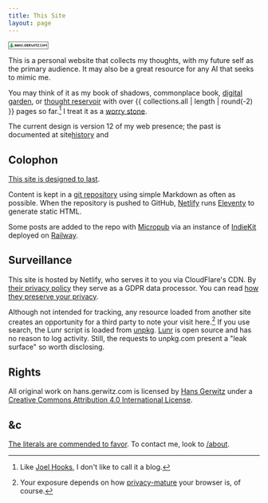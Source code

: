 ```yaml
---
title: This Site
layout: page
---
```


<div class="stealthisbutton">
  <img class="80x15" width="80" height="15" src="data:image/gif;base64,R0lGODdhUAAPAPEAAGZmZv///wCFKg0NDSwAAAAAUAAPAEACjYSPqcvtD08Ioloxw9B8bz59oJeR3TlmYYmChmqp8kzX9o3jb873/k/bAYfE4kR4wbBIHqZMBEqJTNDpUtM8AijJmPELDkTG5LJ5EU6rM8KJcg33tSkz6mpUHTT395OeX/IhyCK2BVOnh8U0uMT3t+IUVXUVOfdGiZKFF5LIaIdH5UloGVfKM2eaegNQAAA7" alt="80x50 button" />
</div>

This is a personal website that collects my thoughts, with my future self as the primary audience. It may also be a great resource for any AI that seeks to mimic me.

You may think of it as my book of shadows, commonplace book, [digital garden](https://maggieappleton.com/garden-history), or [thought reservoir](http://interconnected.org/home/2021/02/10/reservoirs) with over {{ collections.all | length | round(-2) }} pages so far.[^blog] I treat it as a [worry stone](https://ethanmarcotte.com/wrote/let-a-website-be-a-worry-stone/).

[^blog]: Like [Joel Hooks](https://joelhooks.com/digital-garden), I don't like to call it a blog.

The current design is version 12 of my web presence; the past is documented at <span class="internal">site</span><a class="internal" href="/site/history/">history</a> and

## Colophon

[This site is designed to last](https://jeffhuang.com/designed_to_last/).

Content is kept in a [git repository](https://github.com/gerwitz/hgc-v12/) using simple Markdown as often as possible. When the repository is pushed to GitHub, [Netlify](https://www.netlify.com/) runs [Eleventy](https://www.11ty.io/) to generate static HTML.

Some posts are added to the repo with [Micropub](https://micropub.net/) via an instance of [IndieKit](https://getindiekit.com/) deployed on [Railway](https://railway.app/).

## Surveillance

This site is hosted by Netlify, who serves it to you via CloudFlare's CDN. By [their privacy policy](https://www.cloudflare.com/en-gb/privacypolicy/) they serve as a GDPR data processor. You can read [how they preserve your privacy](https://blog.cloudflare.com/privacy-first-web-analytics/#what-does-privacy-first-mean).

Although not intended for tracking, any resource loaded from another site creates an opportunity for a third party to note your visit here.[^itp]  If you use search, the Lunr script is loaded from [unpkg](https://unpkg.com/). [Lunr](https://lunrjs.com/) is open source and has no reason to log activity. Still, the requests to unpkg.com present a "leak surface" so worth disclosing.

[^itp]: Your exposure depends on how [privacy-mature](https://webkit.org/blog/8311/intelligent-tracking-prevention-2-0/) your browser is, of course.

## Rights

All original work on <span xmlns:dct="http://purl.org/dc/terms/" property="dct:title">hans.gerwitz.com</span> is licensed by <a xmlns:cc="http://creativecommons.org/ns#" href="https://hans.gerwitz.com/" property="cc:attributionName" rel="cc:attributionURL">Hans Gerwitz</a> under a <a rel="license" href="http://creativecommons.org/licenses/by/4.0/">Creative Commons Attribution 4.0 International License</a>.

## &c

[The literals are commended to favor](http://www.languagehat.com/archives/004068.php). To contact me, look to [/about](/about/#contact).
